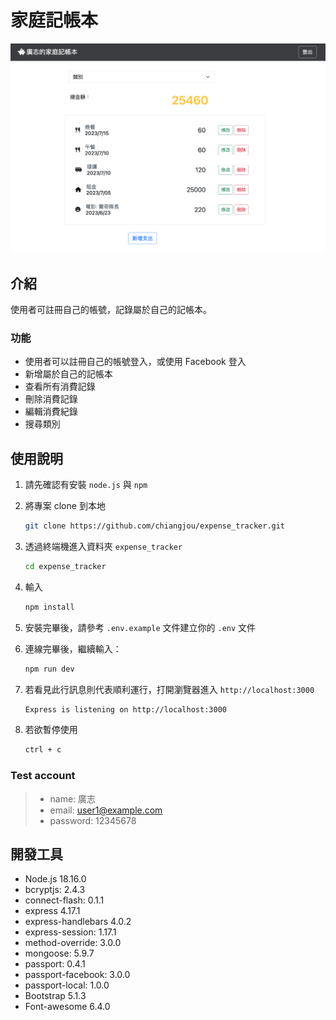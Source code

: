 # 家庭記帳本

![Index page about Restaurant List](./public/home.png)

## 介紹

使用者可註冊自己的帳號，記錄屬於自己的記帳本。

### 功能

- 使用者可以註冊自己的帳號登入，或使用 Facebook 登入
- 新增屬於自己的記帳本
- 查看所有消費記錄
- 刪除消費記錄
- 編輯消費紀錄
- 搜尋類別

## 使用說明

1. 請先確認有安裝 `node.js` 與 `npm`

2. 將專案 clone 到本地

   ```bash
   git clone https://github.com/chiangjou/expense_tracker.git
   ```

3. 透過終端機進入資料夾 `expense_tracker`

   ```bash
   cd expense_tracker
   ```
   
5. 輸入

   ```bash
   npm install
   ```

6. 安裝完畢後，請參考 `.env.example` 文件建立你的 `.env` 文件

7. 連線完畢後，繼續輸入：

   ```bash
   npm run dev
   ```

8. 若看見此行訊息則代表順利運行，打開瀏覽器進入 `http://localhost:3000`

   ```bash
   Express is listening on http://localhost:3000
   ```

9. 若欲暫停使用

   ```bash
   ctrl + c
   ```

### Test account

>* name: 廣志
>* email: user1@example.com
>* password: 12345678

## 開發工具

- Node.js 18.16.0
- bcryptjs: 2.4.3
- connect-flash: 0.1.1
- express 4.17.1
- express-handlebars 4.0.2
- express-session: 1.17.1
- method-override: 3.0.0
- mongoose: 5.9.7
- passport: 0.4.1
- passport-facebook: 3.0.0
- passport-local: 1.0.0
- Bootstrap 5.1.3
- Font-awesome 6.4.0
